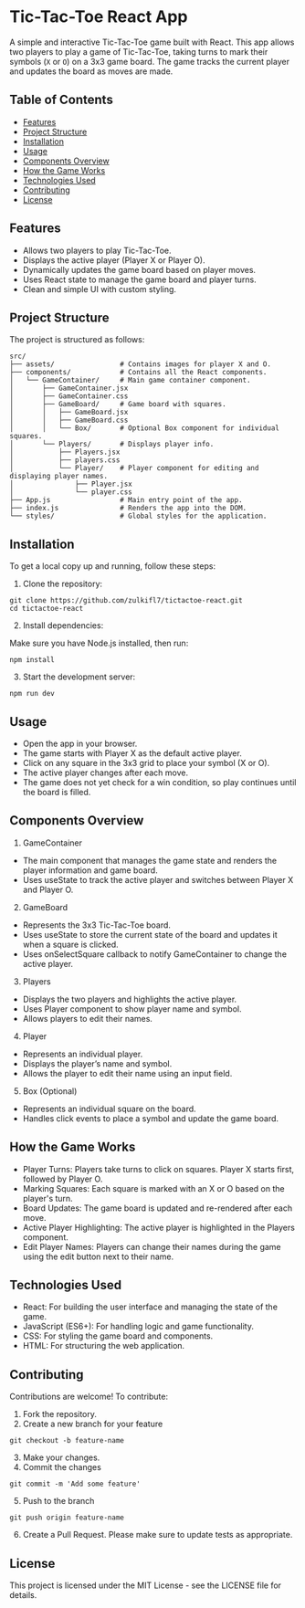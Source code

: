 # Tic-Tac-Toe React App

A simple and interactive Tic-Tac-Toe game built with React. This app allows two players to play a game of Tic-Tac-Toe, taking turns to mark their symbols (`X` or `O`) on a 3x3 game board. The game tracks the current player and updates the board as moves are made.

## Table of Contents
- [Features](#features)
- [Project Structure](#project-structure)
- [Installation](#installation)
- [Usage](#usage)
- [Components Overview](#components-overview)
- [How the Game Works](#how-the-game-works)
- [Technologies Used](#technologies-used)
- [Contributing](#contributing)
- [License](#license)

## Features
- Allows two players to play Tic-Tac-Toe.
- Displays the active player (Player X or Player O).
- Dynamically updates the game board based on player moves.
- Uses React state to manage the game board and player turns.
- Clean and simple UI with custom styling.

## Project Structure

The project is structured as follows:
```
src/
├── assets/                # Contains images for player X and O.
├── components/            # Contains all the React components.
│   └── GameContainer/     # Main game container component.
│       ├── GameContainer.jsx
│       ├── GameContainer.css
│       ├── GameBoard/     # Game board with squares.
│       │   ├── GameBoard.jsx
│       │   ├── GameBoard.css
│       │   └── Box/       # Optional Box component for individual squares.
│       └── Players/       # Displays player info.
│           ├── Players.jsx
│           ├── players.css
│           └── Player/    # Player component for editing and displaying player names.
│               ├── Player.jsx
│               └── player.css
├── App.js                 # Main entry point of the app.
├── index.js               # Renders the app into the DOM.
└── styles/                # Global styles for the application.

```

## Installation
To get a local copy up and running, follow these steps:

1. Clone the repository:

```
git clone https://github.com/zulkifl7/tictactoe-react.git
cd tictactoe-react
```

2. Install dependencies:

Make sure you have Node.js installed, then run:
```
npm install
```

3. Start the development server:
```
npm run dev
```

## Usage
- Open the app in your browser.
- The game starts with Player X as the default active player.
- Click on any square in the 3x3 grid to place your symbol (X or O).
- The active player changes after each move.
- The game does not yet check for a win condition, so play continues until the board is filled.

## Components Overview
1. GameContainer
- The main component that manages the game state and renders the player information and game board.
- Uses useState to track the active player and switches between Player X and Player O.
2. GameBoard
- Represents the 3x3 Tic-Tac-Toe board.
- Uses useState to store the current state of the board and updates it when a square is clicked.
- Uses onSelectSquare callback to notify GameContainer to change the active player.
3. Players
- Displays the two players and highlights the active player.
- Uses Player component to show player name and symbol.
- Allows players to edit their names.
4. Player
- Represents an individual player.
- Displays the player’s name and symbol.
- Allows the player to edit their name using an input field.
5. Box (Optional)
- Represents an individual square on the board.
- Handles click events to place a symbol and update the game board.

## How the Game Works
- Player Turns: Players take turns to click on squares. Player X starts first, followed by Player O.
- Marking Squares: Each square is marked with an X or O based on the player's turn.
- Board Updates: The game board is updated and re-rendered after each move.
- Active Player Highlighting: The active player is highlighted in the Players component.
- Edit Player Names: Players can change their names during the game using the edit button next to their name.

## Technologies Used
- React: For building the user interface and managing the state of the game.
- JavaScript (ES6+): For handling logic and game functionality.
- CSS: For styling the game board and components.
- HTML: For structuring the web application.

## Contributing
Contributions are welcome! To contribute:

1. Fork the repository.
2. Create a new branch for your feature 
```
git checkout -b feature-name
```
3. Make your changes.
4. Commit the changes 
```
git commit -m 'Add some feature'
```
5. Push to the branch 
```
git push origin feature-name
```
6. Create a Pull Request.
Please make sure to update tests as appropriate.

## License
This project is licensed under the MIT License - see the LICENSE file for details.


